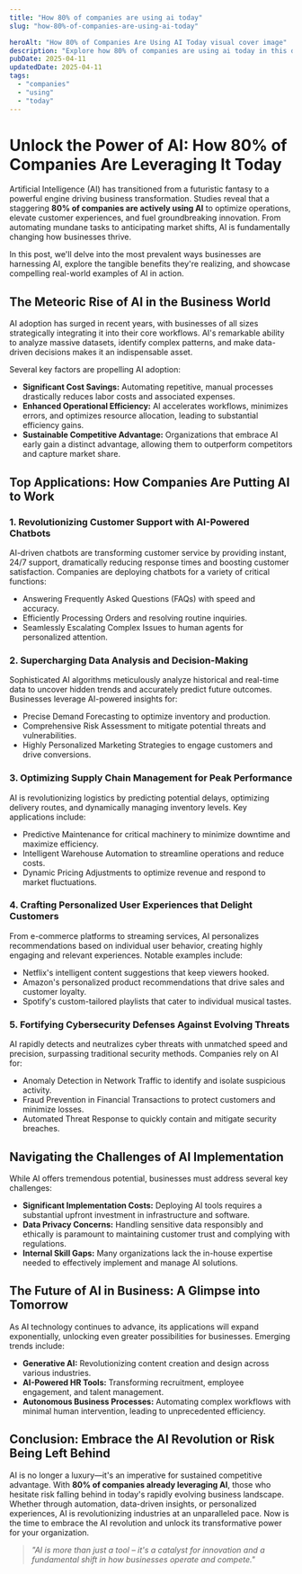 ```yaml
---
title: "How 80% of companies are using ai today"
slug: "how-80%-of-companies-are-using-ai-today"

heroAlt: "How 80% of Companies Are Using AI Today visual cover image"
description: "Explore how 80% of companies are using ai today in this detailed guide, offering insights, strategies, and practical tips to enhance your understanding and application of the topic."
pubDate: 2025-04-11
updatedDate: 2025-04-11
tags:
  - "companies"
  - "using"
  - "today"
---
```


# Unlock the Power of AI: How 80% of Companies Are Leveraging It Today

Artificial Intelligence (AI) has transitioned from a futuristic fantasy to a powerful engine driving business transformation. Studies reveal that a staggering **80% of companies are actively using AI** to optimize operations, elevate customer experiences, and fuel groundbreaking innovation. From automating mundane tasks to anticipating market shifts, AI is fundamentally changing how businesses thrive.

In this post, we'll delve into the most prevalent ways businesses are harnessing AI, explore the tangible benefits they're realizing, and showcase compelling real-world examples of AI in action.

## The Meteoric Rise of AI in the Business World

AI adoption has surged in recent years, with businesses of all sizes strategically integrating it into their core workflows. AI's remarkable ability to analyze massive datasets, identify complex patterns, and make data-driven decisions makes it an indispensable asset.

Several key factors are propelling AI adoption:

- **Significant Cost Savings:** Automating repetitive, manual processes drastically reduces labor costs and associated expenses.
- **Enhanced Operational Efficiency:** AI accelerates workflows, minimizes errors, and optimizes resource allocation, leading to substantial efficiency gains.
- **Sustainable Competitive Advantage:** Organizations that embrace AI early gain a distinct advantage, allowing them to outperform competitors and capture market share.

## Top Applications: How Companies Are Putting AI to Work

### 1. Revolutionizing Customer Support with AI-Powered Chatbots

AI-driven chatbots are transforming customer service by providing instant, 24/7 support, dramatically reducing response times and boosting customer satisfaction. Companies are deploying chatbots for a variety of critical functions:

- Answering Frequently Asked Questions (FAQs) with speed and accuracy.
- Efficiently Processing Orders and resolving routine inquiries.
- Seamlessly Escalating Complex Issues to human agents for personalized attention.

### 2. Supercharging Data Analysis and Decision-Making

Sophisticated AI algorithms meticulously analyze historical and real-time data to uncover hidden trends and accurately predict future outcomes. Businesses leverage AI-powered insights for:

- Precise Demand Forecasting to optimize inventory and production.
- Comprehensive Risk Assessment to mitigate potential threats and vulnerabilities.
- Highly Personalized Marketing Strategies to engage customers and drive conversions.

### 3. Optimizing Supply Chain Management for Peak Performance

AI is revolutionizing logistics by predicting potential delays, optimizing delivery routes, and dynamically managing inventory levels. Key applications include:

- Predictive Maintenance for critical machinery to minimize downtime and maximize efficiency.
- Intelligent Warehouse Automation to streamline operations and reduce costs.
- Dynamic Pricing Adjustments to optimize revenue and respond to market fluctuations.

### 4. Crafting Personalized User Experiences that Delight Customers

From e-commerce platforms to streaming services, AI personalizes recommendations based on individual user behavior, creating highly engaging and relevant experiences. Notable examples include:

- Netflix's intelligent content suggestions that keep viewers hooked.
- Amazon's personalized product recommendations that drive sales and customer loyalty.
- Spotify's custom-tailored playlists that cater to individual musical tastes.

### 5. Fortifying Cybersecurity Defenses Against Evolving Threats

AI rapidly detects and neutralizes cyber threats with unmatched speed and precision, surpassing traditional security methods. Companies rely on AI for:

- Anomaly Detection in Network Traffic to identify and isolate suspicious activity.
- Fraud Prevention in Financial Transactions to protect customers and minimize losses.
- Automated Threat Response to quickly contain and mitigate security breaches.

## Navigating the Challenges of AI Implementation

While AI offers tremendous potential, businesses must address several key challenges:

- **Significant Implementation Costs:** Deploying AI tools requires a substantial upfront investment in infrastructure and software.
- **Data Privacy Concerns:** Handling sensitive data responsibly and ethically is paramount to maintaining customer trust and complying with regulations.
- **Internal Skill Gaps:** Many organizations lack the in-house expertise needed to effectively implement and manage AI solutions.

## The Future of AI in Business: A Glimpse into Tomorrow

As AI technology continues to advance, its applications will expand exponentially, unlocking even greater possibilities for businesses. Emerging trends include:

- **Generative AI:** Revolutionizing content creation and design across various industries.
- **AI-Powered HR Tools:** Transforming recruitment, employee engagement, and talent management.
- **Autonomous Business Processes:** Automating complex workflows with minimal human intervention, leading to unprecedented efficiency.

## Conclusion: Embrace the AI Revolution or Risk Being Left Behind

AI is no longer a luxury—it's an imperative for sustained competitive advantage. With **80% of companies already leveraging AI**, those who hesitate risk falling behind in today's rapidly evolving business landscape. Whether through automation, data-driven insights, or personalized experiences, AI is revolutionizing industries at an unparalleled pace. Now is the time to embrace the AI revolution and unlock its transformative power for your organization.

> _"AI is more than just a tool – it's a catalyst for innovation and a fundamental shift in how businesses operate and compete."_
